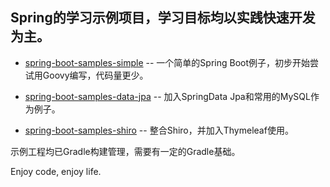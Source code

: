 ## Spring的学习示例项目，学习目标均以实践快速开发为主。


* [spring-boot-samples-simple](spring-boot-samples-simple)
-- 一个简单的Spring Boot例子，初步开始尝试用Goovy编写，代码量更少。

* [spring-boot-samples-data-jpa](spring-boot-samples-data-jpa)
-- 加入SpringData Jpa和常用的MySQL作为例子。

* [spring-boot-samples-shiro](spring-boot-samples-shiro)
-- 整合Shiro，并加入Thymeleaf使用。

示例工程均已Gradle构建管理，需要有一定的Gradle基础。

Enjoy code, enjoy life.